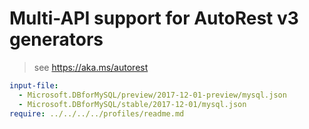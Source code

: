# Multi-API support for AutoRest v3 generators

> see https://aka.ms/autorest

``` yaml $(enable-multi-api)
input-file:
  - Microsoft.DBforMySQL/preview/2017-12-01-preview/mysql.json
  - Microsoft.DBforMySQL/stable/2017-12-01/mysql.json
require: ../../../../profiles/readme.md
```
